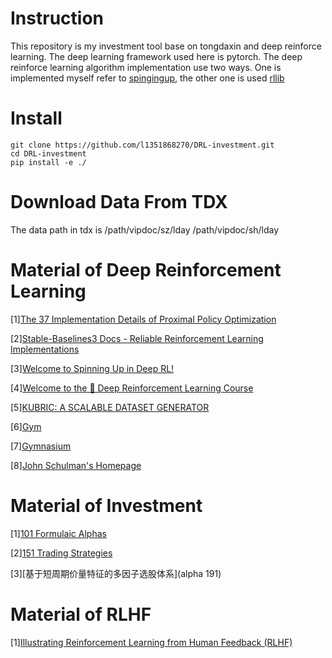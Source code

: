 # Instruction
This repository is my investment tool base on tongdaxin and deep reinforce learning. The deep learning framework used here is pytorch. The deep reinforce learning algorithm implementation use two ways. One is implemented myself refer to [spingingup](https://github.com/openai/spinningup), the other one is used [rllib](https://github.com/ray-project/ray)

# Install
```
git clone https://github.com/l1351868270/DRL-investment.git
cd DRL-investment
pip install -e ./
```

# Download Data From TDX
The data path in tdx is /path/vipdoc/sz/lday  /path/vipdoc/sh/lday 

# Material of Deep Reinforcement Learning

[1][The 37 Implementation Details of Proximal Policy Optimization](https://iclr-blog-track.github.io/2022/03/25/ppo-implementation-details/)

[2][Stable-Baselines3 Docs - Reliable Reinforcement Learning Implementations](https://stable-baselines3.readthedocs.io/en/master/)

[3][Welcome to Spinning Up in Deep RL!](https://spinningup.openai.com/en/latest/index.html)

[4][Welcome to the 🤗 Deep Reinforcement Learning Course](https://huggingface.co/learn/deep-rl-course/unit0/introduction)

[5][KUBRIC: A SCALABLE DATASET GENERATOR](https://pybullet.org/wordpress/)

[6][Gym](https://www.gymlibrary.dev/)

[7][Gymnasium](https://gymnasium.farama.org/)

[8][John Schulman's Homepage](http://joschu.net/index.html)


# Material of Investment
[1][101 Formulaic Alphas ](https://arxiv.org/ftp/arxiv/papers/1601/1601.00991.pdf)

[2][151 Trading Strategies](https://arxiv.org/pdf/1912.04492.pdf)

[3][基于短周期价量特征的多因子选股体系](alpha 191)

# Material of RLHF

[1][Illustrating Reinforcement Learning from Human Feedback (RLHF)](https://huggingface.co/blog/rlhf)